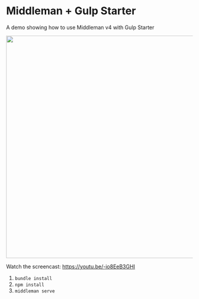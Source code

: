 # Middleman + Gulp Starter
A demo showing how to use Middleman v4 with Gulp Starter

<a href="https://youtu.be/-io8EeB3GHI" target="_blank"><img src="https://d1zjcuqflbd5k.cloudfront.net/files/acc_62580/13Fxy?response-content-disposition=inline;%20filename=middleman-gulp-starter.png&Expires=1459774800&Signature=Efy4-tqYe2cYYy9XhQge7Qa8A6siPaAMUUS9~j6KI48gEKdrekNoCf5G2qp3UDJf02lLvqELNWzJCKXnYgrxP9XQgpftgJA7ZBIPA2E3sJafpIdJmcGNWh6k50lhBlTK1YCIVDaXbYFJskM4y2HMBMxXkiFsDpPTWMuwUljwEiI_&Key-Pair-Id=APKAJTEIOJM3LSMN33SA" width="600"/></a>

Watch the screencast: https://youtu.be/-io8EeB3GHI

1. `bundle install`
2. `npm install`
3. `middleman serve`
